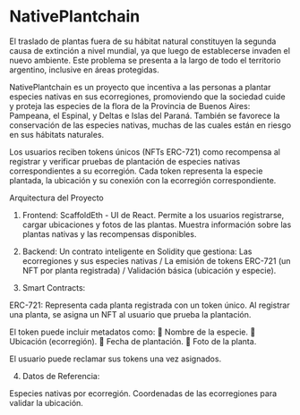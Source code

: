 
# NativePlantchain

El traslado de plantas fuera de su hábitat natural constituyen la segunda causa de extinción a nivel mundial, ya que luego de establecerse invaden el nuevo ambiente. Este problema se presenta a la largo de todo el territorio argentino, inclusive en áreas protegidas.

NativePlantchain es un proyecto que incentiva a las personas a plantar especies nativas en sus ecorregiones, promoviendo que la sociedad cuide y proteja las especies de la flora de la Provincia de Buenos Aires: Pampeana, el Espinal, y Deltas e Islas del Paraná. También se favorece la conservación de las especies nativas, muchas de las cuales están en riesgo en sus hábitats naturales.

Los usuarios reciben tokens únicos (NFTs ERC-721) como recompensa al registrar y verificar pruebas de plantación de especies nativas correspondientes a su ecorregión. Cada token representa la especie plantada, la ubicación y su conexión con la ecorregión correspondiente.


Arquitectura del Proyecto

1.	Frontend:
ScaffoldEth -  UI de React. Permite a los usuarios registrarse, cargar ubicaciones y fotos de las plantas. Muestra información sobre las plantas nativas y las recompensas disponibles.

2.	Backend:
Un contrato inteligente en Solidity que gestiona: Las ecorregiones y sus especies nativas / La emisión de tokens ERC-721 (un NFT por planta registrada) / Validación básica (ubicación y especie).

3.	Smart Contracts:

ERC-721: Representa cada planta registrada con un token único. Al registrar una planta, se asigna un NFT al usuario que prueba la plantación.

El token puede incluir metadatos como:
    	Nombre de la especie.
    	Ubicación (ecorregión).
    	Fecha de plantación.
    	Foto de la planta.

El usuario puede reclamar sus tokens una vez asignados.

4.	Datos de Referencia:

Especies nativas por ecorregión. Coordenadas de las ecorregiones para validar la ubicación.

